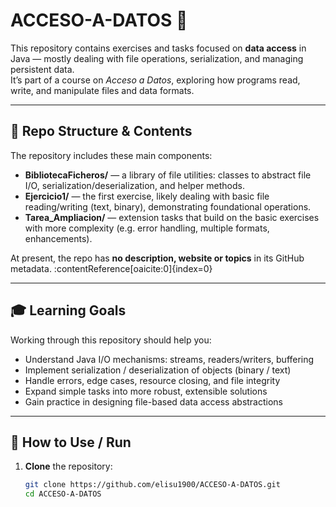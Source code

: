 # ACCESO-A-DATOS 📁

This repository contains exercises and tasks focused on **data access** in Java — mostly dealing with file operations, serialization, and managing persistent data.  
It’s part of a course on *Acceso a Datos*, exploring how programs read, write, and manipulate files and data formats.

---

## 📂 Repo Structure & Contents

The repository includes these main components:

- **BibliotecaFicheros/** — a library of file utilities: classes to abstract file I/O, serialization/deserialization, and helper methods.  
- **Ejercicio1/** — the first exercise, likely dealing with basic file reading/writing (text, binary), demonstrating foundational operations.  
- **Tarea_Ampliacion/** — extension tasks that build on the basic exercises with more complexity (e.g. error handling, multiple formats, enhancements).

At present, the repo has **no description, website or topics** in its GitHub metadata. :contentReference[oaicite:0]{index=0}

---

## 🎓 Learning Goals

Working through this repository should help you:

- Understand Java I/O mechanisms: streams, readers/writers, buffering  
- Implement serialization / deserialization of objects (binary / text)  
- Handle errors, edge cases, resource closing, and file integrity  
- Expand simple tasks into more robust, extensible solutions  
- Gain practice in designing file-based data access abstractions

---

## 🚀 How to Use / Run

1. **Clone** the repository:

   ```bash
   git clone https://github.com/elisu1900/ACCESO-A-DATOS.git
   cd ACCESO-A-DATOS
